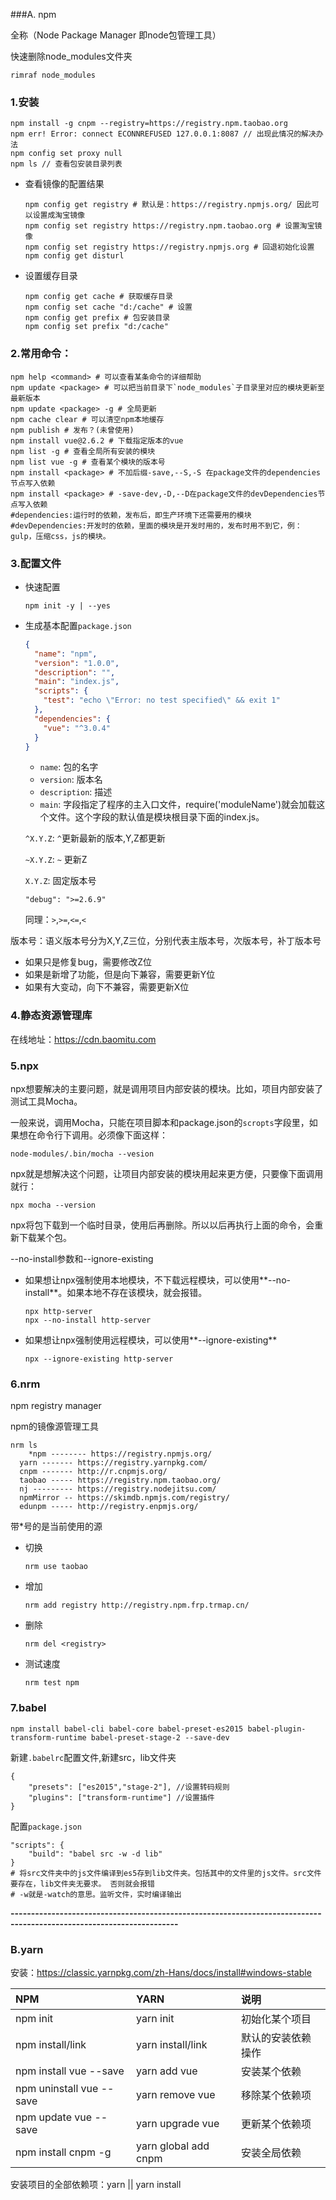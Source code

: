 ###A. npm

全称（Node Package Manager 即node包管理工具）

快速删除node_modules文件夹

```shell
rimraf node_modules
```

### 1.安装

```shell
npm install -g cnpm --registry=https://registry.npm.taobao.org
npm err! Error: connect ECONNREFUSED 127.0.0.1:8087 // 出现此情况的解决办法
npm config set proxy null
npm ls // 查看包安装目录列表
```

- 查看镜像的配置结果

  ```shell
  npm config get registry # 默认是：https://registry.npmjs.org/ 因此可以设置成淘宝镜像
  npm config set registry https://registry.npm.taobao.org # 设置淘宝镜像
  npm config set registry https://registry.npmjs.org # 回退初始化设置
  npm config get disturl
  ```

- 设置缓存目录

  ```shell
  npm config get cache # 获取缓存目录
  npm config set cache "d:/cache" # 设置
  npm config get prefix # 包安装目录
  npm config set prefix "d:/cache"
  ```

### 2.常用命令：

```shell
npm help <command> # 可以查看某条命令的详细帮助
npm update <package> # 可以把当前目录下`node_modules`子目录里对应的模块更新至最新版本
npm update <package> -g # 全局更新
npm cache clear # 可以清空npm本地缓存
npm publish # 发布？(未曾使用)
npm install vue@2.6.2 # 下载指定版本的vue
npm list -g # 查看全局所有安装的模块
npm list vue -g # 查看某个模块的版本号
npm install <package> # 不加后缀-save,--S,-S 在package文件的dependencies节点写入依赖
npm install <package> # -save-dev,-D,--D在package文件的devDependencies节点写入依赖
#dependencies:运行时的依赖，发布后，即生产环境下还需要用的模块
#devDependencies:开发时的依赖，里面的模块是开发时用的，发布时用不到它，例：gulp，压缩css，js的模块。
```

### 3.配置文件

- 快速配置

  ```shell
  npm init -y | --yes
  ```

- 生成基本配置`package.json`

  ```json
  {
    "name": "npm",
    "version": "1.0.0",
    "description": "",
    "main": "index.js",
    "scripts": {
      "test": "echo \"Error: no test specified\" && exit 1"
    },
    "dependencies": {
      "vue": "^3.0.4"
    }
  }
  ```

  - `name`: 包的名字
  - `version`: 版本名
  - `description`: 描述
  - `main`: 字段指定了程序的主入口文件，require('moduleName')就会加载这个文件。这个字段的默认值是模块根目录下面的index.js。

  `^X.Y.Z`: `^`更新最新的版本,Y,Z都更新

  `~X.Y.Z`: `~` 更新Z

  `X.Y.Z`: 固定版本号

  `"debug": ">=2.6.9"`

  同理：`>`,``>=``,``<=``,`<`

版本号：语义版本号分为X,Y,Z三位，分别代表主版本号，次版本号，补丁版本号

- 如果只是修复bug，需要修改Z位
- 如果是新增了功能，但是向下兼容，需要更新Y位
- 如果有大变动，向下不兼容，需要更新X位

### 4.静态资源管理库

在线地址：https://cdn.baomitu.com

### 5.npx

npx想要解决的主要问题，就是调用项目内部安装的模块。比如，项目内部安装了测试工具Mocha。

一般来说，调用Mocha，只能在项目脚本和package.json的`scropts`字段里，如果想在命令行下调用。必须像下面这样：

```shell
node-modules/.bin/mocha --vesion
```

npx就是想解决这个问题，让项目内部安装的模块用起来更方便，只要像下面调用就行：

```shell
npx mocha --version
```

npx将包下载到一个临时目录，使用后再删除。所以以后再执行上面的命令，会重新下载某个包。

--no-install参数和--ignore-existing

- 如果想让npx强制使用本地模块，不下载远程模块，可以使用**--no-install**。如果本地不存在该模块，就会报错。

  ```shell
  npx http-server
  npx --no-install http-server
  ```

- 如果想让npx强制使用远程模块，可以使用**--ignore-existing**

  ```shell
  npx --ignore-existing http-server
  ```

### 6.nrm

npm registry manager

npm的镜像源管理工具

```shell
nrm ls
	*npm -------- https://registry.npmjs.org/
  yarn ------- https://registry.yarnpkg.com/
  cnpm ------- http://r.cnpmjs.org/
  taobao ----- https://registry.npm.taobao.org/
  nj --------- https://registry.nodejitsu.com/
  npmMirror -- https://skimdb.npmjs.com/registry/
  edunpm ----- http://registry.enpmjs.org/
```

带*号的是当前使用的源

- 切换

  ```shell
  nrm use taobao
  ```

- 增加

  ```she
  nrm add registry http://registry.npm.frp.trmap.cn/
  ```

- 删除

  ```shell
  nrm del <registry>
  ```

- 测试速度

  ```shell
  nrm test npm
  ```

### 7.babel

```shell
npm install babel-cli babel-core babel-preset-es2015 babel-plugin-transform-runtime babel-preset-stage-2 --save-dev
```

新建`.babelrc`配置文件,新建src，lib文件夹

```jso
{
	"presets": ["es2015","stage-2"], //设置转码规则
	"plugins": ["transform-runtime"] //设置插件
}
```

配置`package.json`

```shell
"scripts": {
	"build": "babel src -w -d lib"
}
# 将src文件夹中的js文件编译到es5存到lib文件夹。包括其中的文件里的js文件。src文件要存在，lib文件夹无要求。 否则就会报错
# -w就是-watch的意思。监听文件，实时编译输出
```



**---------------------------------------------------------------------------------------------------------------------**

### B.yarn

安装：https://classic.yarnpkg.com/zh-Hans/docs/install#windows-stable

| NPM                      | YARN                 | 说明               |
| :----------------------- | :------------------- | :----------------- |
| npm init                 | yarn init            | 初始化某个项目     |
| npm install/link         | yarn install/link    | 默认的安装依赖操作 |
| npm install vue --save   | yarn add vue         | 安装某个依赖       |
| npm uninstall vue --save | yarn remove vue      | 移除某个依赖项     |
| npm update vue --save    | yarn upgrade vue     | 更新某个依赖项     |
| npm install cnpm -g      | yarn global add cnpm | 安装全局依赖       |

安装项目的全部依赖项：yarn || yarn install